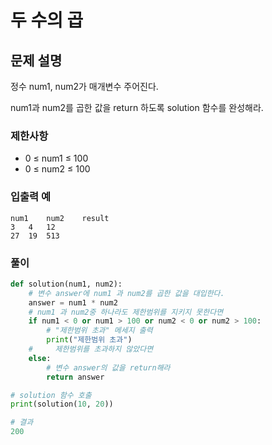 # 두 수의 곱
## 문제 설명
정수 num1, num2가 매개변수 주어진다.

num1과 num2를 곱한 값을 return 하도록 solution 함수를 완성해라.

### 제한사항
- 0 ≤ num1 ≤ 100
- 0 ≤ num2 ≤ 100

### 입출력 예
```
num1	num2	result
3	4	12
27	19	513
```

### 풀이
```python
def solution(num1, num2):
    # 변수 answer에 num1 과 num2를 곱한 값을 대입한다.
    answer = num1 * num2
    # num1 과 num2중 하나라도 제한범위를 지키지 못한다면
    if num1 < 0 or num1 > 100 or num2 < 0 or num2 > 100:
        # "제한범위 초과" 메세지 출력
        print("제한범위 초과")
    #     제한범위를 초과하지 않았다면
    else:
        # 변수 answer의 값을 return해라
        return answer

# solution 함수 호출
print(solution(10, 20))

# 결과
200
```